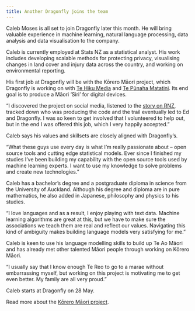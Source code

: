 ```yaml
---
title: Another Dragonfly joins the team
---
```

Caleb Moses is all set to join Dragonfly later this month. He will bring
valuable experience in machine learning, natural language processing, data
analysis and data visualisation to the company.

<!--more-->

Caleb is currently employed at Stats NZ as a statistical analyst. His work
includes developing scalable methods for protecting privacy, visualising
changes in land cover and injury data across the country, and working on 
environmental reporting.

His first job at Dragonfly will be with the Kōrero Māori project, which
Dragonfly is working on with [Te Hiku Media](http://www.tehiiku.nz/) and [Te Pūnaha Matatini](http://www.tepunahamatatini.ac.nz/). 
Its end goal is to produce a Māori ‘Siri’
for digital devices.

“I discovered the project on social media, listened to the [story on
RNZ](https://www.radionz.co.nz/news/te-manu-korihi/352075/siri-kei-te-pehea-te-ahua-o-te-rangi),
tracked down who was producing the code and the trail eventually led to Ed and
Dragonfly. I was so keen to get involved that I volunteered to help out, but in
the end I was offered this job, which I very happily accepted.”

Caleb says his values and skillsets are closely aligned with Dragonfly’s.

“What these guys use every day is what I’m really passionate about – open source
tools and cutting edge statistical models. Ever since I finished my studies I’ve
been building my capability with the open source tools used by machine learning
experts. I want to use my knowledge to solve problems and create new
technologies.”

Caleb has a bachelor’s degree and a postgraduate diploma in science from the
University of Auckland. Although his degree and diploma are in pure mathematics,
he also added in Japanese, philosophy and physics to his studies.

“I love languages and as a result, I enjoy playing with text data. Machine
learning algorithms are great at this, but we have to make sure the associations
we teach them are real and reflect our values. Navigating this kind of ambiguity
makes building language models very satisfying for me.”

Caleb is keen to use his language modelling skills to build up Te Ao Māori and
has already met other talented Māori people through working on Kōrero Māori.

“I usually say that I know enough Te Reo to go to a marae without embarrassing
myself, but working on this project is motivating me to get even better. My
family are all very proud.”

Caleb starts at Dragonfly on 28 May.

Read more about the [Kōrero Māori project](http://www.tepunahamatatini.ac.nz/2018/03/01/te-reo-maori-in-new-zealand-parliament-as-recorded-in-the-hansard-reports/).
